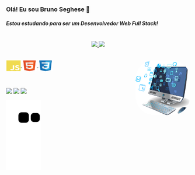 ### Olá! Eu sou Bruno Seghese 👋

##### Estou estudando para ser um Desenvolvedor Web Full Stack!

</br>

<div align="center">
  <a href="https://github.com/brseghese">
  <img height="180em" src="https://github-readme-stats.vercel.app/api?username=brseghese&show_icons=true&theme=dracula&include_all_commits=true&count_private=true"/>
  <img height="180em" src="https://github-readme-stats.vercel.app/api/top-langs/?username=brseghese&layout=compact&langs_count=7&theme=dracula"/>
</div>
  
  </br>

  <div style="display: inline_block"><br>
  <img align="center" alt="Bruno-Js" height="30" width="40" src="https://raw.githubusercontent.com/devicons/devicon/master/icons/javascript/javascript-plain.svg">
  <img align="center" alt="Bruno-HTML" height="30" width="40" src="https://raw.githubusercontent.com/devicons/devicon/master/icons/html5/html5-original.svg">
  <img align="center" alt="Bruno-CSS" height="30" width="40" src="https://raw.githubusercontent.com/devicons/devicon/master/icons/css3/css3-original.svg">
  <img align="right" alt="Bruno" height="150" style="border-radius:50px;" src="https://github.com/brseghese/brseghese/blob/main/kisspng-computer-programming-software-developer-software-e-internet-computer-technology-5a6acebec12a92.3136952715169491827912.png">
</div>
  
  ##
  
  </br>
 
<div> 
  <a href="https://instagram.com/brseghdev" target="_blank"><img src="https://img.shields.io/badge/-Instagram-%23E4405F?style=for-the-badge&logo=instagram&logoColor=white" target="_blank"></a>
  <a href = "mailto:brseghese@gmail.com"><img src="https://img.shields.io/badge/Gmail-D14836?style=for-the-badge&logo=gmail&logoColor=white" target="_blank"></a>
  <a href="https://www.linkedin.com/in/brunoseghese" target="_blank"><img src="https://img.shields.io/badge/-LinkedIn-%230077B5?style=for-the-badge&logo=linkedin&logoColor=white" target="_blank"></a> 
 
  ![Snake animation](https://github.com/brseghese/brseghese/blob/output/github-contribution-grid-snake.svg)
 
</div>
